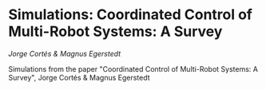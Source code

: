 # Simulations: Coordinated Control of Multi-Robot Systems: A Survey
_Jorge Cortés &amp; Magnus Egerstedt_

Simulations from the paper "Coordinated Control of Multi-Robot Systems: A Survey", Jorge Cortés &amp; Magnus Egerstedt
